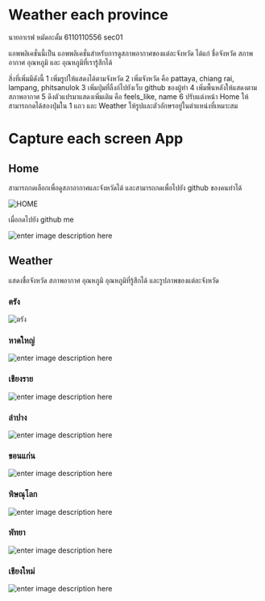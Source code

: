 # Weather each province

นายอาเรฟ หมัดอะดั้ม 6110110556 sec01

แอพพลิเคชั่นนี้เป็น แอพพลิเคชั่นสำหรับการดูสภาพอากาศของแต่ละจังหวัด ได้แก่ ชื่อจังหวัด สภาพอากาศ อุณหภูมิ และ อุณหภูมิที่เรารู้สึกได้

สิ่งที่เพิ่มมีดังนี้
1 เพิ่มรูปให้แสดงได้ตามจังหวัด
2 เพิ่มจังหวัด คือ pattaya, chiang rai, lampang, phitsanulok
3 เพิ่มปุ่มที่ลิ้งก์ไปยังเว็บ github ของผู้ทำ
4 เพิ่มพื้นหลังให้แสดงตามสภาพอากาศ
5 ดึงตัวแปรมาแสดงเพิ่มเติม คือ feels_like, name
6 ปรับแต่งหน้า Home ให้สามารถกดได้สองปุ่มใน 1 แถว  และ Weather ให้รูปและตัวอักษรอยู่ในตำแหน่งที่เหมาะสม



# Capture each screen App

## Home
สามารถกดเลือกเพื่อดูสภาอากาศและจังหวัดได้ และสามารถกดเพื่อไปยัง github ของคนทำได้

![HOME](https://raw.githubusercontent.com/6110110556/3SA04/master/Home.png)

เมื่อกดไปยัง github me

![enter image description here](https://github.com/6110110556/3SA04/blob/master/Link_to_web.png?raw=true)

## Weather
แสดงชื่อจังหวัด สภาพอากาศ อุณหภูมิ อุณหภูมิที่รู้สึกได้ และรูปภาพของแต่ละจังหวัด


### ตรัง
![ตรัง](https://raw.githubusercontent.com/6110110556/3SA04/master/Weather02.png)


### หาดใหญ่
![enter image description here](https://github.com/6110110556/3SA04/blob/master/Weather01.png?raw=true)


### เชียงราย
![enter image description here](https://github.com/6110110556/3SA04/blob/master/Weather03.png?raw=true)


### ลำปาง
![enter image description here](https://github.com/6110110556/3SA04/blob/master/Weather04.png?raw=true)


### ขอนแก่น
![enter image description here](https://github.com/6110110556/3SA04/blob/master/Weather05.png?raw=true)


### พิษณุโลก
![enter image description here](https://github.com/6110110556/3SA04/blob/master/Weather06.png?raw=true)


### พัทยา
![enter image description here](https://github.com/6110110556/3SA04/blob/master/Weather07.png?raw=true)


### เชียงใหม่
![enter image description here](https://github.com/6110110556/3SA04/blob/master/Weather08.png?raw=true)
